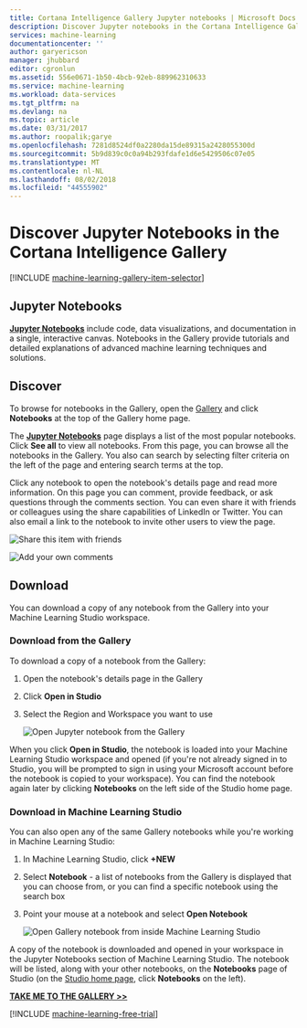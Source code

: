 ```yaml
---
title: Cortana Intelligence Gallery Jupyter notebooks | Microsoft Docs
description: Discover Jupyter notebooks in the Cortana Intelligence Gallery.
services: machine-learning
documentationcenter: ''
author: garyericson
manager: jhubbard
editor: cgronlun
ms.assetid: 556e0671-1b50-4bcb-92eb-889962310633
ms.service: machine-learning
ms.workload: data-services
ms.tgt_pltfrm: na
ms.devlang: na
ms.topic: article
ms.date: 03/31/2017
ms.author: roopalik;garye
ms.openlocfilehash: 7281d8524df0a2280da15de89315a2428055300d
ms.sourcegitcommit: 5b9d839c0c0a94b293fdafe1d6e5429506c07e05
ms.translationtype: MT
ms.contentlocale: nl-NL
ms.lasthandoff: 08/02/2018
ms.locfileid: "44555902"
---
```

# <a name="discover-jupyter-notebooks-in-the-cortana-intelligence-gallery"></a>Discover Jupyter Notebooks in the Cortana Intelligence Gallery
[!INCLUDE [machine-learning-gallery-item-selector](../../includes/machine-learning-gallery-item-selector.md)]

## <a name="jupyter-notebooks"></a>Jupyter Notebooks
**[Jupyter Notebooks](https://gallery.cortanaintelligence.com/notebooks)** include code, data visualizations, and documentation in a single, interactive canvas.
Notebooks in the Gallery provide tutorials and detailed explanations of advanced machine learning techniques and solutions.

## <a name="discover"></a>Discover
  To browse for notebooks in the Gallery, open the [Gallery](http://gallery.cortanaintelligence.com) and click **Notebooks** at the top of the Gallery home page.

 The **[Jupyter Notebooks](https://gallery.cortanaintelligence.com/notebooks)** page displays a list of the most popular notebooks.
Click **See all** to view all notebooks.
From this page, you can browse all the notebooks in the Gallery. You also can search by selecting filter criteria on the left of the page and entering search terms at the top.

 Click any notebook to open the notebook's details page and read more information. On this page you can comment, provide feedback, or ask questions through the comments section. You can even share it with friends or colleagues using the share capabilities of LinkedIn or Twitter. You can also email a link to the notebook to invite other users to view the page.

![Share this item with friends](https://docstestmedia1.blob.core.windows.net/azure-media/articles/machine-learning/media/machine-learning-gallery-how-to-use-contribute-publish/share-links.png)

![Add your own comments](https://docstestmedia1.blob.core.windows.net/azure-media/articles/machine-learning/media/machine-learning-gallery-how-to-use-contribute-publish/comments.png)

## <a name="download"></a>Download
You can download a copy of any notebook from the Gallery into your Machine Learning Studio workspace.

### <a name="download-from-the-gallery"></a>Download from the Gallery
To download a copy of a notebook from the Gallery:

1. Open the notebook's details page in the Gallery
2. Click **Open in Studio**
3. Select the Region and Workspace you want to use
   
    ![Open Jupyter notebook from the Gallery](https://docstestmedia1.blob.core.windows.net/azure-media/articles/machine-learning/media/machine-learning-gallery-jupyter-notebooks/open-notebook-from-gallery.png)

When you click **Open in Studio**, the notebook is loaded into your Machine Learning Studio workspace and opened (if you're not already signed in to Studio, you will be prompted to sign in using your Microsoft account before the notebook is copied to your workspace). You can find the notebook again later by clicking **Notebooks** on the left side of the Studio home page.

### <a name="download-in-machine-learning-studio"></a>Download in Machine Learning Studio
You can also open any of the same Gallery notebooks while you're working in Machine Learning Studio:

1. In Machine Learning Studio, click **+NEW**
2. Select **Notebook** - a list of notebooks from the Gallery is displayed that you can choose from, or you can find a specific notebook using the search box
3. Point your mouse at a notebook and select **Open Notebook**
   
    ![Open Gallery notebook from inside Machine Learning Studio](https://docstestmedia1.blob.core.windows.net/azure-media/articles/machine-learning/media/machine-learning-gallery-jupyter-notebooks/open-notebook-from-studio.png)

A copy of the notebook is downloaded and opened in your workspace in the Jupyter Notebooks section of Machine Learning Studio.
The notebook will be listed, along with your other notebooks, on the **Notebooks** page of Studio (on the [Studio home page](https://studio.azureml.net/), click **Notebooks** on the left).

**[TAKE ME TO THE GALLERY >>](http://gallery.cortanaintelligence.com)**

[!INCLUDE [machine-learning-free-trial](../../includes/machine-learning-free-trial.md)]





